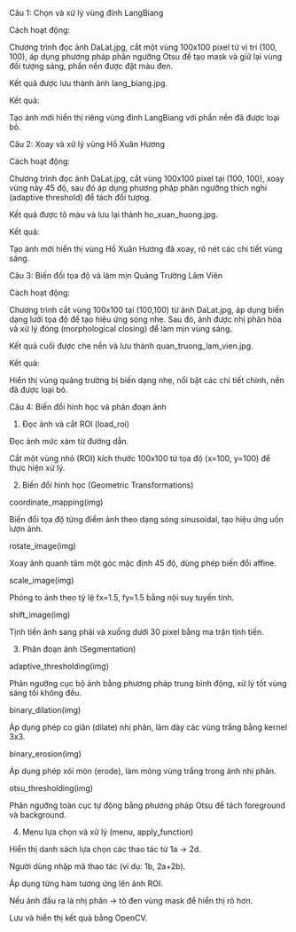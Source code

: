 Câu 1: Chọn và xử lý vùng đỉnh LangBiang

Cách hoạt động:

Chương trình đọc ảnh DaLat.jpg, cắt một vùng 100x100 pixel từ vị trí (100, 100), áp dụng phương pháp phân ngưỡng Otsu để tạo mask và giữ lại vùng đối tượng sáng, phần nền được đặt màu đen.

Kết quả được lưu thành ảnh lang_biang.jpg.

Kết quả:

Tạo ảnh mới hiển thị riêng vùng đỉnh LangBiang với phần nền đã được loại bỏ.

Câu 2: Xoay và xử lý vùng Hồ Xuân Hương

Cách hoạt động:

Chương trình đọc ảnh DaLat.jpg, cắt vùng 100x100 pixel tại (100, 100), xoay vùng này 45 độ, sau đó áp dụng phương pháp phân ngưỡng thích nghi (adaptive threshold) để tách đối tượng.

Kết quả được tô màu và lưu lại thành ho_xuan_huong.jpg.

Kết quả:

Tạo ảnh mới hiển thị vùng Hồ Xuân Hương đã xoay, rõ nét các chi tiết vùng sáng.

Câu 3: Biến đổi tọa độ và làm mịn Quảng Trường Lâm Viên

Cách hoạt động:

Chương trình cắt vùng 100x100 tại (100,100) từ ảnh DaLat.jpg, áp dụng biến dạng lưới tọa độ để tạo hiệu ứng sóng nhẹ. Sau đó, ảnh được nhị phân hóa và xử lý đóng (morphological closing) để làm mịn vùng sáng.

Kết quả cuối được che nền và lưu thành quan_truong_lam_vien.jpg.

Kết quả:

Hiển thị vùng quảng trường bị biến dạng nhẹ, nổi bật các chi tiết chính, nền đã được loại bỏ.

Câu 4: Biến đổi hình học và phân đoạn ảnh

1. Đọc ảnh và cắt ROI (load_roi)

Đọc ảnh mức xám từ đường dẫn.

Cắt một vùng nhỏ (ROI) kích thước 100x100 từ tọa độ (x=100, y=100) để thực hiện xử lý.

2. Biến đổi hình học (Geometric Transformations)

coordinate_mapping(img)

Biến đổi tọa độ từng điểm ảnh theo dạng sóng sinusoidal, tạo hiệu ứng uốn lượn ảnh.

rotate_image(img)

Xoay ảnh quanh tâm một góc mặc định 45 độ, dùng phép biến đổi affine.

scale_image(img)

Phóng to ảnh theo tỷ lệ fx=1.5, fy=1.5 bằng nội suy tuyến tính.

shift_image(img)

Tịnh tiến ảnh sang phải và xuống dưới 30 pixel bằng ma trận tịnh tiến.

3. Phân đoạn ảnh (Segmentation)


adaptive_thresholding(img)

Phân ngưỡng cục bộ ảnh bằng phương pháp trung bình động, xử lý tốt vùng sáng tối không đều.

binary_dilation(img)

Áp dụng phép co giãn (dilate) nhị phân, làm dày các vùng trắng bằng kernel 3x3.

binary_erosion(img)

Áp dụng phép xói mòn (erode), làm mỏng vùng trắng trong ảnh nhị phân.

otsu_thresholding(img)

Phân ngưỡng toàn cục tự động bằng phương pháp Otsu để tách foreground và background.

4. Menu lựa chọn và xử lý (menu, apply_function)

Hiển thị danh sách lựa chọn các thao tác từ 1a → 2d.

Người dùng nhập mã thao tác (ví dụ: 1b, 2a+2b).

Áp dụng từng hàm tương ứng lên ảnh ROI.

Nếu ảnh đầu ra là nhị phân → tô đen vùng mask để hiển thị rõ hơn.

Lưu và hiển thị kết quả bằng OpenCV.

